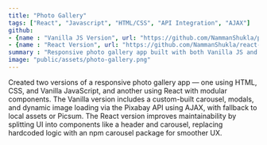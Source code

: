```yaml
---
title: "Photo Gallery"
tags: ["React", "Javascript", "HTML/CSS", "API Integration", "AJAX"]
github: 
- {name : "Vanilla JS Version", url: "https://github.com/NammanShukla/photogallery" }
- {name : "React Version", url: "https://github.com/NammanShukla/react-gallery" }
summary : "Responsive photo gallery app built with both Vanilla JS and React, featuring modals, carousels, and dynamic image fetching via APIs."
image: "public/assets/photo-gallery.png"
---
```


Created two versions of a responsive photo gallery app — one using HTML, CSS, and Vanilla JavaScript, and another using React with modular components. The Vanilla version includes a custom-built carousel, modals, and dynamic image loading via the Pixabay API using AJAX, with fallback to local assets or Picsum. The React version improves maintainability by splitting UI into components like a header and carousel, replacing hardcoded logic with an npm carousel package for smoother UX.

